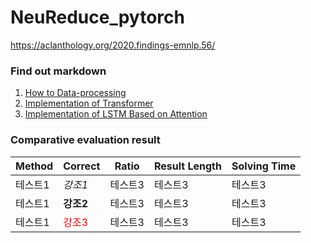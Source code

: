 # NeuReduce_pytorch
https://aclanthology.org/2020.findings-emnlp.56/

### Find out markdown
1. [How to Data-processing](https://github.com/DolceLatte/NeuReduce_pytorch/blob/main/How%20to%20Data%20pre-processing.md)<br/>
2. [Implementation of Transformer](https://github.com/DolceLatte/NeuReduce_pytorch/blob/main/Model_summary.md)<br/>
3. [Implementation of LSTM Based on Attention](https://github.com/DolceLatte/NeuReduce_pytorch/blob/main/LSTM.md)<br/>

### Comparative evaluation result
|Method|Correct|Ratio|Result Length|Solving Time
|---|---|---|---|---|
|테스트1|*강조1*|테스트3|테스트3|테스트3|
|테스트1|**강조2**|테스트3|테스트3|테스트3|
|테스트1|<span style="color:red">강조3</span>|테스트3|테스트3|테스트3|
